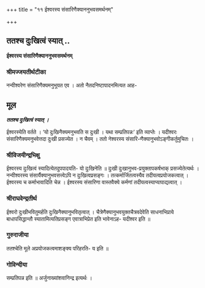 +++
title = "११ ईश्वरस्य संसारिणैक्याननुभवसमर्थनम्"

+++


## ततश्च दुःखित्वं स्यात् ..

**ईश्वरस्य संसारिणैक्याननुभवसमर्थनम्**

### **श्रीमज्जयतीर्थटीका**

नन्वीश्वरेण संसारिणैक्यमनुभूयत एव । अतो नैतदनिष्टापादनमित्यत आह-

## **मूल**

***ततश्च दुःखित्वं स्यात् ।***

ईश्वरस्येति वर्तते । ‘यो दुःखिनैक्यमनुभवति स दुःखी । यथा सम्प्रतिपन्नः’ इति व्याप्तेः । यदीश्वरः संसारिणैक्यमनुभवेत्तदा दुःखी प्रसज्येत । न चैवम् । ततो नेश्वरस्य संसारि-णैक्यानुभवोऽङ्गीकर्तुमुचितः ।

### **श्रीविजयीन्द्रभिक्षु**

ईश्वरस्य दुःखित्वं स्यादित्येतदुपपादयति- यो दुःखिनेति ॥ दुःखी दुःखानुभव-प्रयुक्तापकर्षभाक् प्रसज्येतेत्यर्थः । नन्वीश्वरस्य संसार्यैक्यानुभवसत्त्वेऽपि न दुःखित्वप्रसङ्गः । तत्कर्मार्जितत्वस्यैव तदीयत्वप्रयोजकत्वात् । ईश्वरस्य च कर्माभावादिति चेन्न । ईश्वरस्य संसारिणा वास्तवैक्ये कर्मणां तदीयत्वस्याप्यापाद्यत्वात् ।

### **श्रीराघवेन्द्रतीर्थ**

ईश्वरो दुःखीभवितुमर्हति दुःखिनैक्यानुभवितृत्वात् । चैत्रेणैक्यानुभवयुक्तचैत्रवदेवेति साधनाभिप्राये बाधापसिद्धान्तौ
स्यातामित्यतिप्रसङ्ग एवात्राभिप्रेत इति भावेनाऽह- यदीश्वर इति ॥

### **गुरुराजीया**

ततश्चेति मूले अप्रयोजकत्वमाशङ्क्य परिहरति- य इति ॥

### **गोविन्दीया**

सम्प्रतिपन्न इति ॥ अर्जुनाख्यांशवानिन्द्र इत्यर्थः ।

